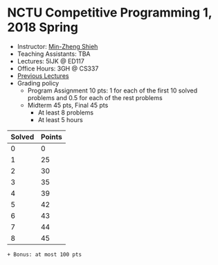 # NCTU Competitive Programming 1, 2018 Spring

+   Instructor: [Min-Zheng Shieh](mailto:mzshieh@nctu.edu.tw)
+   Teaching Assistants: TBA
+   Lectures: 5IJK @ ED117
+   Office Hours: 3GH @ CS337
+   [Previous Lectures](https://goo.gl/photos/QDtGKcUWEQNqWiDQ8)
+   Grading policy
    + Program Assignment 10 pts: 1 for each of the first 10 solved problems and 0.5 for each of the rest problems
    + Midterm 45 pts, Final 45 pts
        + At least 8 problems
        + At least 5 hours

|Solved|Points|
|------|------|
|0|0|
|1|25|
|2|30|
|3|35|
|4|39|
|5|42|
|6|43|
|7|44|
|8|45|

    + Bonus: at most 100 pts
